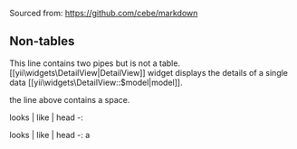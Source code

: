 Sourced from: https://github.com/cebe/markdown

Non-tables
----------

This line contains two pipes but is not a table. [[yii\widgets\DetailView|DetailView]] widget displays the details of a single data [[yii\widgets\DetailView::$model|model]].

the line above contains a space.

looks | like | head
-:

looks | like | head
-:
a
